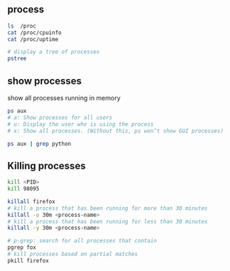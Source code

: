 ## process
```bash
ls  /proc
cat /proc/cpuinfo 
cat /proc/uptime

# display a tree of processes
pstree
```


## show processes
show all processes running in memory
```bash
ps aux
# a: Show processes for all users
# u: Display the user who is using the process
# x: Show all processes. (Without this, ps won’t show GUI processes)

ps aux | grep python
```


## Killing processes
```bash
kill <PID>
kill 98095

killall firefox
# kill a process that has been running for more than 30 minutes
killall -o 30m <process-name>
# kill a process that has been running for less than 30 minutes
killall -y 30m <process-name>

# p-grep: search for all processes that contain
pgrep fox
# kill processes based on partial matches
pkill firefox
```

